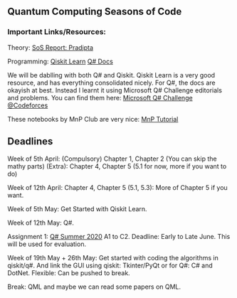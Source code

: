 ## Quantum Computing Seasons of Code	

### Important Links/Resources:

Theory:
[SoS Report: Pradipta](https://github.com/geekpradd/Quantum-Computing-SoS)



Programming:
[Qiskit Learn](https://qiskit.org/textbook/preface.html)
[Q# Docs](https://docs.microsoft.com/en-us/azure/quantum/user-guide/)


We will be dablling with both Q# and Qiskit. Qiskit Learn is a very good resource, and has everything consolidated nicely. For Q#, the docs are okayish at best. Instead I learnt it using Microsoft Q# Challenge editorials and problems.
You can find them here:
[Microsoft Q# Challenge @Codeforces](https://codeforces.com/msqs2020)

These notebooks by MnP Club are very nice:
[MnP Tutorial](https://github.com/mnp-club/Quantum_Computing_Workshop_2020)

## Deadlines

Week of 5th April: (Compulsory) Chapter 1, Chapter 2 (You can skip the mathy parts)
(Extra): Chapter 4, Chapter 5 (5.1 for now, more if you want to do)

Week of 12th April: Chapter 4, Chapter 5 (5.1, 5.3): More of Chapter 5 if you want.  

Week of 5th May: Get Started with Qiskit Learn.

Week of 12th May: Q#. 

Assignment 1: [Q# Summer 2020](https://codeforces.com/contest/1357) A1 to C2.
Deadline: Early to Late June.
This will be used for evaluation.

Week of 19th May + 26th May: Get started with coding the algorithms in qiskit/q#. And link the GUI using qiskit: Tkinter/PyQt or for Q#: C# and DotNet.
Flexible: Can be pushed to break.

Break: QML and maybe we can read some papers on QML. 



